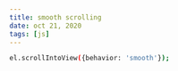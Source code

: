 ```yaml
---
title: smooth scrolling
date: oct 21, 2020
tags: [js]
---
```


```bash
el.scrollIntoView({behavior: 'smooth'});
```
